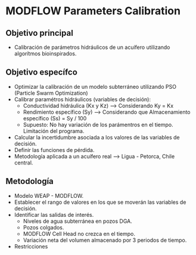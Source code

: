 # MODFLOW Parameters Calibration

## Objetivo principal
* Calibración de parámetros hidráulicos de un acuífero utilizando algorítmos bioinspirados.

## Objetivo específco
* Optimizar la calibración de un modelo subterráneo utilizando PSO (Particle Swarm Optimization)
* Calibrar paramétros hidráulicos (variables de decisión): 
    * Conductividad hidráulica (Kx y Kz) --> Considerando Ky = Kx
    * Rendimiento específico (Sy) --> Considerando que Almacenamiento específico (Ss) = Sy / 100
    * Supuesto: No hay variación de los parámentros en el tiempo. Limitación del programa.
* Calcular la incertidumbre asociada a los valores de las variables de decisión.
* Definir las funciones de pérdida.
* Metodología aplicada a un acuífero real --> Ligua - Petorca, Chile central.

## Metodología
* Modelo WEAP - MODFLOW.
* Establecer el rango de valores en los que se moverán las variables de decisión.
* Identificar las salidas de interés.
    * Niveles de agua subterránea en pozos DGA.
    * Pozos colgados.
    * MODFLOW Cell Head no crezca en el tiempo.
    * Variación neta del volumen almacenado por 3 periodos de tiempo.
* Restricciones

